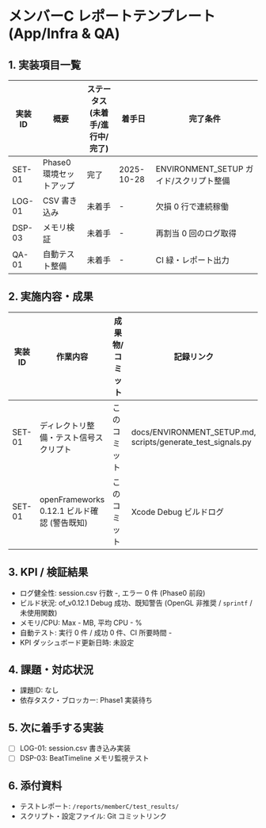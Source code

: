 # メンバーC レポートテンプレート (App/Infra & QA)

## 1. 実装項目一覧
| 実装ID | 概要 | ステータス (未着手/進行中/完了) | 着手日 | 完了条件 |
| --- | --- | --- | --- | --- |
| SET-01 | Phase0 環境セットアップ | 完了 | 2025-10-28 | ENVIRONMENT_SETUP ガイド/スクリプト整備 |
| LOG-01 | CSV 書き込み | 未着手 | - | 欠損 0 行で連続稼働 |
| DSP-03 | メモリ検証 | 未着手 | - | 再割当 0 回のログ取得 |
| QA-01 | 自動テスト整備 | 未着手 | - | CI 緑・レポート出力 |

## 2. 実施内容・成果
| 実装ID | 作業内容 | 成果物/コミット | 記録リンク |
| --- | --- | --- | --- |
| SET-01 | ディレクトリ整備・テスト信号スクリプト | このコミット | docs/ENVIRONMENT_SETUP.md, scripts/generate_test_signals.py |
| SET-01 | openFrameworks 0.12.1 ビルド確認 (警告既知) | このコミット | Xcode Debug ビルドログ |

## 3. KPI / 検証結果
- ログ健全性: session.csv 行数 -, エラー 0 件 (Phase0 前段)
- ビルド状況: of_v0.12.1 Debug 成功、既知警告 (OpenGL 非推奨 / `sprintf` / 未使用関数)
- メモリ/CPU: Max - MB, 平均 CPU - %
- 自動テスト: 実行 0 件 / 成功 0 件、CI 所要時間 -
- KPI ダッシュボード更新日時: 未設定

## 4. 課題・対応状況
- 課題ID: なし
- 依存タスク・ブロッカー: Phase1 実装待ち

## 5. 次に着手する実装
- [ ] LOG-01: session.csv 書き込み実装
- [ ] DSP-03: BeatTimeline メモリ監視テスト

## 6. 添付資料
- テストレポート: `/reports/memberC/test_results/`
- スクリプト・設定ファイル: Git コミットリンク
